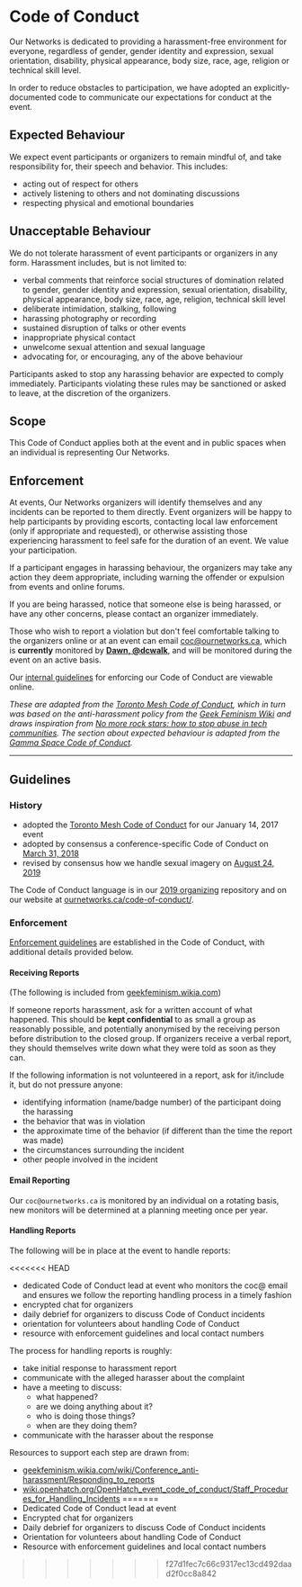 # Code of Conduct

Our Networks is dedicated to providing a harassment-free environment for everyone, regardless of gender, gender identity and expression, sexual orientation, disability, physical appearance, body size, race, age, religion or technical skill level.

In order to reduce obstacles to participation, we have adopted an explicitly-documented code to communicate our expectations for conduct at the event.

## Expected Behaviour

We expect event participants or organizers to remain mindful of, and take responsibility for, their speech and behavior. This includes:

* acting out of respect for others
* actively listening to others and not dominating discussions
* respecting physical and emotional boundaries

## Unacceptable Behaviour

We do not tolerate harassment of event participants or organizers in any form. Harassment includes, but is not limited to:

* verbal comments that reinforce social structures of domination related to gender, gender identity and expression, sexual orientation, disability, physical appearance, body size, race, age, religion, technical skill level
* deliberate intimidation, stalking, following
* harassing photography or recording
* sustained disruption of talks or other events
* inappropriate physical contact
* unwelcome sexual attention and sexual language
* advocating for, or encouraging, any of the above behaviour

Participants asked to stop any harassing behavior are expected to comply immediately. Participants violating these rules may be sanctioned or asked to leave, at the discretion of the organizers.

## Scope

This Code of Conduct applies both at the event and in public spaces when an individual is representing Our Networks.

## Enforcement

At events, Our Networks organizers will identify themselves and any incidents can be reported to them directly. Event organizers will be happy to help participants by providing escorts, contacting local law enforcement (only if appropriate and requested), or otherwise assisting those experiencing harassment to feel safe for the duration of an event. We value your participation.

If a participant engages in harassing behaviour, the organizers may take any action they deem appropriate, including warning the offender or expulsion from events and online forums.

If you are being harassed, notice that someone else is being harassed, or have any other concerns, please contact an organizer immediately.

Those who wish to report a violation but don't feel comfortable talking to the organizers online or at an event can email [coc@ournetworks.ca](mailto:coc@ournetworks.ca), which is **currently** monitored by [**Dawn, @dcwalk**](http://dcwalker.ca), and will be monitored during the event on an active basis.

Our [internal guidelines](./CONDUCT.md#guidelines) for enforcing our Code of Conduct are viewable online.

_These are adapted from the [Toronto Mesh Code of Conduct](https://tomesh.net/code-of-conduct/), which in turn was based on the anti-harassment policy from the [Geek Feminism Wiki](http://geekfeminism.wikia.com/wiki/Conference_anti-harassment/Policy) and draws inspiration from [No more rock stars: how to stop abuse in tech communities](https://hypatia.ca/2016/06/21/no-more-rock-stars/). The section about expected behaviour is adapted from the [Gamma Space Code of Conduct](https://github.com/GammaSpace/policies/blob/master/code-of-conduct.md)._

---

## Guidelines

### History

- adopted the [Toronto Mesh Code of Conduct](https://tomesh.net/code-of-conduct/) for our January 14, 2017 event
- adopted by consensus a conference-specific Code of Conduct on [March 31, 2018](https://github.com/ournetworks/2018/pull/33) 
- revised by consensus how we handle sexual imagery on [August 24, 2019](https://github.com/ournetworks/2019/pull/103)

The Code of Conduct language is in our [2019 organizing](./CONDUCT.md) repository and on our website at [ournetworks.ca/code-of-conduct/](https://ournetworks.ca/code-of-conduct).

### Enforcement

[Enforcement guidelines](./CONDUCT.md#enforcement) are established in the Code of Conduct, with additional details provided below.

#### Receiving Reports

(The following is included from [geekfeminism.wikia.com](http://geekfeminism.wikia.com/wiki/Conference_anti-harassment/Responding_to_reports))

If someone reports harassment, ask for a written account of what happened. This should be **kept confidential** to as small a group as reasonably possible, and potentially anonymised by the receiving person before distribution to the closed group. If organizers receive a verbal report, they should themselves write down what they were told as soon as they can.

If the following information is not volunteered in a report, ask for it/include it, but do not pressure anyone:

* identifying information (name/badge number) of the participant doing the harassing
* the behavior that was in violation
* the approximate time of the behavior (if different than the time the report was made)
* the circumstances surrounding the incident
* other people involved in the incident

#### Email Reporting

Our `coc@ournetworks.ca` is monitored by an individual on a rotating basis, new monitors will be determined at a planning meeting once per year.

#### Handling Reports

The following will be in place at the event to handle reports: 

<<<<<<< HEAD
* dedicated Code of Conduct lead at event who monitors the coc@ email and ensures we follow the reporting handling process in a timely fashion
* encrypted chat for organizers 
* daily debrief for organizers to discuss Code of Conduct incidents
* orientation for volunteers about handling Code of Conduct 
* resource with enforcement guidelines and local contact numbers

The process for handling reports is roughly:

* take initial response to harassment report
* communicate with the alleged harasser about the complaint
* have a meeting to discuss: 
  - what happened?
  - are we doing anything about it?
  - who is doing those things?
  - when are they doing them? 
* communicate with the harasser about the response

Resources to support each step are drawn from:

- [geekfeminism.wikia.com/wiki/Conference_anti-harassment/Responding_to_reports](http://geekfeminism.wikia.com/wiki/Conference_anti-harassment/Responding_to_reports)
- [wiki.openhatch.org/OpenHatch_event_code_of_conduct/Staff_Procedures_for_Handling_Incidents](http://wiki.openhatch.org/OpenHatch_event_code_of_conduct/Staff_Procedures_for_Handling_Incidents)
=======
- Dedicated Code of Conduct lead at event
- Encrypted chat for organizers 
- Daily debrief for organizers to discuss Code of Conduct incidents
- Orientation for volunteers about handling Code of Conduct 
- Resource with enforcement guidelines and local contact numbers
>>>>>>> f27d1fec7c66c9317ec13cd492daad2f0cc8a842
